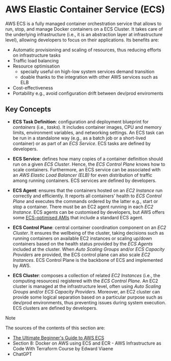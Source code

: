 # AWS Elastic Container Service (ECS)

AWS ECS is a fully managed container orchestration service that allows to run, stop, and manage Docker containers on a ECS Cluster. It takes care of
the underlying infrastructure (i.e., it is an abstraction layer at infrastructure level), allowing developers to focus on their applications.
Its benefits are:

- Automatic provisioning and scaling of resources, thus reducing efforts on infrastructure tasks
- Traffic load balancing
- Resource optimisation
  - specially useful on high-low system services demand transition
  - doable thanks to the integration with other AWS services such as ELB
- Cost-effectiveness
- Portability e.g., avoid configuration drift between dev/prod enviroments

## Key Concepts

- **ECS Task Definition**: configuration and deployment blueprint for _containers_ (i.e., _tasks_). It includes container images, CPU and memory limits,
  environment variables, and networking settings. An ECS task can be run in a standalone way (e.g., as a batch job or a short-lived container) or as part of
  an _ECS Service_. ECS tasks are defined by developers.

- **ECS Service**: defines how many copies of a container definition should run on a given _ECS Cluster_. Hence, the _ECS Control Plane_ knows how to scale
  containers. Furthermore, an ECS service can be associated with an _AWS Elastic Load Balancer (ELB)_ for even distribution of traffic among running containers.
  ECS services are defined by developers.

- **ECS Agent**: ensures that the containers hosted on an _EC2 Instance_ run correctly and efficiently. It reports all containers' health to _ECS Control Plane_
  and executes the commands ordered by the latter e.g., start or stop a container. There must be an EC2 agent running in each _EC2 Instance_. ECS agents can be
  customised by developers, but AWS offers some [ECS-optimised AMIs](http://docs.aws.amazon.com/AmazonECS/latest/developerguide/ecs-optimized_AMI.html)
  that include a standard ECS agent.

- **ECS Control Plane**: central container coordination component on an _EC2 Cluster_. It ensures the wellbeing of the cluster, taking decisions such as running
  containers on available EC2 instances or scaling up/down containers based on the health status provided by the _ECS Agents_ included at the cluster. When
  _Auto Scaling Groups_ and/or _ECS Capacity Providers_ are provided, the ECS control plane can also scale _EC2 Instances_. ECS Control Plane is the backbone
  of ECS and implemented by AWS.

- **ECS Cluster**: composes a collection of related _EC2 Instances_ (i.e., the computing resources) registered with the _ECS Control Plane_. An EC2 cluster
  is managed at the infrastructure level, often using _Auto Scaling Groups_ and/or _ECS Capacity Providers_. Moreover, an EC2 cluster can provide some logical
  separation based on a particular purpose such as dev/prod environments, thus preventing issues during system execution. ECS clusters are defined by developers.

> [!NOTE]
> The sources of the contents of this section are:
>
> - [The Ultimate Beginner's Guide to AWS ECS](https://blog.awsfundamentals.com/aws-ecs-beginner-guide)
> - Section 8: Docker on AWS using ECS and ECR - AWS Infrastructure as Code With Terraform Course by Edward Viaene
> - ChatGPT

